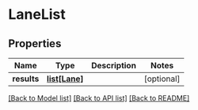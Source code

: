 # LaneList

## Properties
Name | Type | Description | Notes
------------ | ------------- | ------------- | -------------
**results** | [**list[Lane]**](Lane.md) |  | [optional] 

[[Back to Model list]](../README.md#documentation-for-models) [[Back to API list]](../README.md#documentation-for-api-endpoints) [[Back to README]](../README.md)

